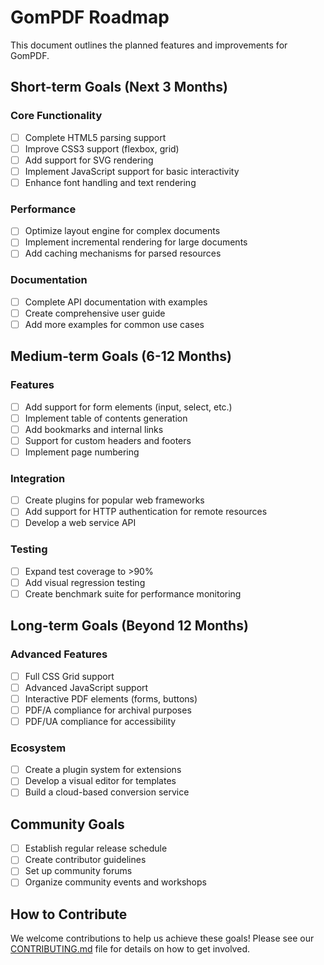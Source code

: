 # GomPDF Roadmap

This document outlines the planned features and improvements for GomPDF.

## Short-term Goals (Next 3 Months)

### Core Functionality
- [ ] Complete HTML5 parsing support
- [ ] Improve CSS3 support (flexbox, grid)
- [ ] Add support for SVG rendering
- [ ] Implement JavaScript support for basic interactivity
- [ ] Enhance font handling and text rendering

### Performance
- [ ] Optimize layout engine for complex documents
- [ ] Implement incremental rendering for large documents
- [ ] Add caching mechanisms for parsed resources

### Documentation
- [ ] Complete API documentation with examples
- [ ] Create comprehensive user guide
- [ ] Add more examples for common use cases

## Medium-term Goals (6-12 Months)

### Features
- [ ] Add support for form elements (input, select, etc.)
- [ ] Implement table of contents generation
- [ ] Add bookmarks and internal links
- [ ] Support for custom headers and footers
- [ ] Implement page numbering

### Integration
- [ ] Create plugins for popular web frameworks
- [ ] Add support for HTTP authentication for remote resources
- [ ] Develop a web service API

### Testing
- [ ] Expand test coverage to >90%
- [ ] Add visual regression testing
- [ ] Create benchmark suite for performance monitoring

## Long-term Goals (Beyond 12 Months)

### Advanced Features
- [ ] Full CSS Grid support
- [ ] Advanced JavaScript support
- [ ] Interactive PDF elements (forms, buttons)
- [ ] PDF/A compliance for archival purposes
- [ ] PDF/UA compliance for accessibility

### Ecosystem
- [ ] Create a plugin system for extensions
- [ ] Develop a visual editor for templates
- [ ] Build a cloud-based conversion service

## Community Goals

- [ ] Establish regular release schedule
- [ ] Create contributor guidelines
- [ ] Set up community forums
- [ ] Organize community events and workshops

## How to Contribute

We welcome contributions to help us achieve these goals! Please see our [CONTRIBUTING.md](../CONTRIBUTING.md) file for details on how to get involved.
